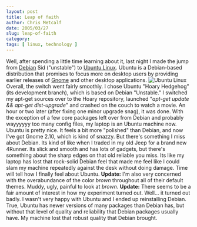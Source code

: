 ```yaml
---
layout: post
title: Leap of faith
author: Chris Metcalf
date: 2005/03/27
slug: leap-of-faith
category: 
tags: [ linux, technology ]
---
```


Well, after spending a little time learning about it, last night I made the jump from <a href="http://www.debian.org">Debian</a> Sid ("unstable") to <a href="http://www.ubuntulinux.org/">Ubuntu Linux</a>. Ubuntu is a Debian-based distribution that promises to focus more on desktop users by providing earlier releases of <a href="http://www.gnome.org">Gnome</a> and other desktop applications.
<img src='/uploads/ubuntu_corner.png' alt='Ubuntu Linux' />
Overall, the switch went fairly smoothly. I chose Ubuntu "Hoary Hedgehog" (its development branch), which is based on Debian "Unstable." I switched my apt-get sources over to the Hoary repository, launched "<em>apt-get update && apt-get dist-upgrade</em>" and crashed on the couch to watch a movie. An hour or two later (after fixing one minor upgrade snag), it was done. With the exception of a few core packages left over from Debian and probably wayyyyyy too many config files, my laptop is an Ubuntu machine now.
Ubuntu is pretty nice. It feels a bit more "polished" than Debian, and now I've got Gnome 2.10, which is kind of snazzy. But there's something I miss about Debian. Its kind of like when I traded in my old Jeep for a brand new 4Runner. Its slick and smooth and has lots of gadgets, but there's something about the sharp edges on that old reliable you miss. Its like my laptop has lost that rock-solid Debian feel that made me feel like I could slam my machine repeatedly against the desk without doing damage. Time will tell how I finally feel about Ubuntu.
<strong>Update:</strong> I'm also very concerned with the overabundance of the color <em>brown</em> throughout all of their default themes. Muddy, ugly, painful to look at <em>brown</em>.
<strong>Update:</strong> There seems to be a fair amount of interest in how my experiment turned out. Well... it turned out badly. I wasn't very happy with Ubuntu and I ended up reinstalling Debian. True, Ubuntu has newer versions of many packages than Debian has, but without that level of quality and reliability that Debian packages usually have. My machine lost that robust quality that Debian brought.
